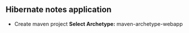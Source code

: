## Hibernate notes application

- Create maven project
**Select Archetype:** maven-archetype-webapp
